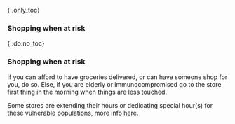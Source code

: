 {:.only_toc}
### Shopping when at risk

{:.do.no_toc}
### Shopping when at risk

If you can afford to have groceries delivered, or can have someone shop for you, do so. Else, if you are elderly or immunocompromised go to the store first thing in the morning when things are less touched.

Some stores are extending their hours or dedicating special hour(s) for these vulnerable populations, more info [here](https://twitter.com/mcuban/status/1239244137834127362).
